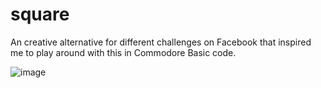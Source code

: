 # square
An creative alternative for different challenges on Facebook that inspired me to play around with this in Commodore Basic code.

![image](https://github.com/user-attachments/assets/88b5a098-0270-451a-9171-bca4c62a688a)
